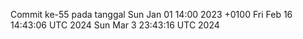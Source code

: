 Commit ke-55 pada tanggal Sun Jan 01 14:00 2023 +0100
Fri Feb 16 14:43:06 UTC 2024
Sun Mar  3 23:43:16 UTC 2024
